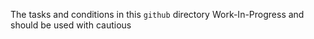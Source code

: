 The tasks and conditions in this `github` directory Work-In-Progress and should be used with cautious